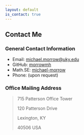 ```yaml
---
layout: default
is_contact: true
---
```


## Contact Me

### General Contact Information
* Email: [michael.morrow@uky.edu](mailto:michael.morrow@uky.edu)
* GitHub: [morrowmh](https://github.com/morrowmh)
* Math.SE: [michael-morrow](https://math.stackexchange.com/users/732532/)
* Phone: (upon request)

### Office Mailing Address
> 715 Patterson Office Tower
>
> 120 Patterson Drive
>
> Lexington, KY
>
> 40506 USA